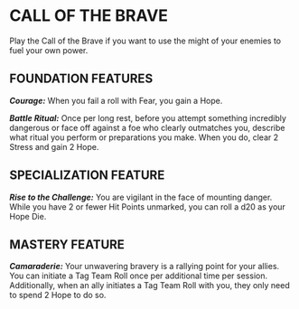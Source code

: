 ﻿# CALL OF THE BRAVE

Play the Call of the Brave if you want to use the might of your enemies to fuel your own power.

## FOUNDATION FEATURES

***Courage:*** When you fail a roll with Fear, you gain a Hope.

***Battle Ritual:*** Once per long rest, before you attempt something incredibly dangerous or face off against a foe who clearly outmatches you, describe what ritual you perform or preparations you make. When you do, clear 2 Stress and gain 2 Hope.

## SPECIALIZATION FEATURE

***Rise to the Challenge:*** You are vigilant in the face of mounting danger. While you have 2 or fewer Hit Points unmarked, you can roll a d20 as your Hope Die.

## MASTERY FEATURE

***Camaraderie:*** Your unwavering bravery is a rallying point for your allies. You can initiate a Tag Team Roll once per additional time per session. Additionally, when an ally initiates a Tag Team Roll with you, they only need to spend 2 Hope to do so.
